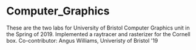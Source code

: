 # Computer_Graphics
These are the two labs for University of Bristol Computer Graphics unit in the Spring of 2019. Implemented a raytracer and rasterizer for the Cornell box. 
Co-contributor: Angus Williams, Univeristy of Bristol '19
